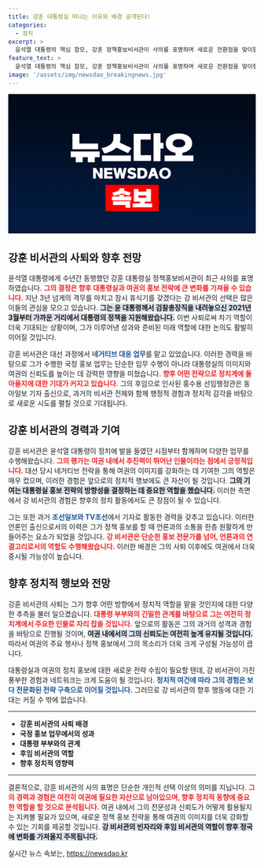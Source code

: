 ```yaml
---
title: 강훈 대통령실 떠나는 이유와 배경 공개된다!
categories:
  - 정치
excerpt: >
  윤석열 대통령의 핵심 참모, 강훈 정책홍보비서관이 사의를 표명하며 새로운 전환점을 맞이했습니다. 그가 여권에서 차지했던 영향력을 고려할 때, 향후 그의 행보에 대한 관심이 집중되고 있습니다.
feature_text: >
  윤석열 대통령의 핵심 참모, 강훈 정책홍보비서관이 사의를 표명하며 새로운 전환점을 맞이했습니다. 그가 여권에서 차지했던 영향력을 고려할 때, 향후 그의 행보에 대한 관심이 집중되고 있습니다.
image: '/assets/img/newsdao_breakingnews.jpg'
---
```


<p><img src="/assets/img/newsdao_breakingnews.jpg" alt="firstkoreanews 속보" /></p>

<h2 data-ke-size="size26">강훈 비서관의 사퇴와 향후 전망</h2>

<p data-ke-size="size16">윤석열 대통령에게 수년간 동행했던 강훈 대통령실 정책홍보비서관이 최근 사의를 표명하였습니다. <b><span style="color: #ee2323;">그의 결정은 향후 대통령실과 여권의 홍보 전략에 큰 변화를 가져올 수 있습니다.</span></b> 지난 3년 넘게의 격무를 마치고 잠시 휴식기를 갖겠다는 강 비서관의 선택은 많은 이들의 관심을 모으고 있습니다. <b><span style="background-color: #21538527;">그는 윤 대통령께서 검찰총장직을 내려놓으신 2021년 3월부터 가까운 거리에서 대통령의 정책을 지원해왔습니다.</span></b> 이번 사퇴로써 차기 역할이 더욱 기대되는 상황이며, 그가 이루어낸 성과와 준비된 미래 역할에 대한 논의도 활발히 이어질 것입니다.</p>

<p data-ke-size="size16">강훈 비서관은 대선 과정에서 <b><span style="color: #1a5490;">네거티브 대응 업무</span></b>를 맡고 있었습니다. 이러한 경력을 바탕으로 그가 수행한 국정 홍보 업무는 단순한 임무 수행이 아니라 대통령실의 이미지와 여권의 신뢰도를 높이는 데 강력한 영향을 미쳤습니다. <b><span style="color: #ee2323;">향후 어떤 전략으로 정치계에 돌아올지에 대한 기대가 커지고 있습니다.</span></b> 그의 후임으로 인사된 홍수용 선임행정관은 동아일보 기자 출신으로, 과거의 비서관 전체와 함께 행정적 경험과 정치적 감각을 바탕으로 새로운 시도를 펼칠 것으로 기대됩니다.</p>

<h2 data-ke-size="size26">강훈 비서관의 경력과 기여</h2>

<p data-ke-size="size16">강훈 비서관은 윤석열 대통령이 정치에 발을 들였던 시점부터 함께하며 다양한 업무를 수행해왔습니다. <b><span style="color: #ee2323;">그의 평가는 여권 내에서 추진력이 뛰어난 인물이라는 점에서 긍정적입니다.</span></b> 대선 당시 네거티브 전략을 통해 여권의 이미지를 강화하는 데 기여한 그의 역할은 매우 컸으며, 이러한 경험은 앞으로의 정치적 행보에도 큰 자산이 될 것입니다. <b><span style="background-color: #21538527;">그의 기여는 대통령실 홍보 전략의 방향성을 결정하는 데 중요한 역할을 했습니다.</span></b> 이러한 측면에서 강 비서관의 경험은 향후의 정치 활동에서도 큰 장점이 될 수 있습니다.</p>

<p data-ke-size="size16">그는 또한 과거 <b><span style="color: #1a5490;">조선일보와 TV조선</span></b>에서 기자로 활동한 경력을 갖추고 있습니다. 이러한 언론인 출신으로서의 이력은 그가 정책 홍보를 할 때 언론과의 소통을 한층 원활하게 만들어주는 요소가 되었을 것입니다. <b><span style="color: #ee2323;">강 비서관은 단순한 홍보 전문가를 넘어, 언론과의 연결고리로서의 역할도 수행해왔습니다.</span></b> 이러한 배경은 그의 사퇴 이후에도 여권에서 더욱 중시될 가능성이 높습니다.</p>

<h2 data-ke-size="size26">향후 정치적 행보와 전망</h2>

<p data-ke-size="size16">강훈 비서관의 사퇴는 그가 향후 어떤 방향에서 정치적 역할을 맡을 것인지에 대한 다양한 추측을 불러 일으켰습니다. <b><span style="color: #ee2323;">대통령 부부와의 긴밀한 관계를 바탕으로 그는 여전히 정치계에서 주요한 인물로 자리 잡을 것입니다.</span></b> 앞으로의 활동은 그의 과거의 성격과 경험을 바탕으로 진행될 것이며, <b><span style="background-color: #21538527;">여권 내에서의 그의 신뢰도는 여전히 높게 유지될 것입니다.</span></b> 따라서 여권의 주요 행사나 정책 홍보에서 그의 목소리가 더욱 크게 구성될 가능성이 큽니다.</p>

<p data-ke-size="size16">대통령실과 여권의 정치 홍보에 대한 새로운 전략 수립이 필요할 텐데, 강 비서관이 가진 풍부한 경험과 네트워크는 크게 도움이 될 것입니다. <b><span style="color: #1a5490;">정치적 여건에 따라 그의 경험은 보다 전문화된 전략 구축으로 이어질 것입니다.</span></b> 그러므로 강 비서관의 향후 행동에 대한 기대는 커질 수 밖에 없습니다.</p>

<hr />

<ul>
  <li><b>강훈 비서관의 사퇴 배경</b></li>
  <li><b>국정 홍보 업무에서의 성과</b></li>
  <li><b>대통령 부부와의 관계</b></li>
  <li><b>후임 비서관의 역할</b></li>
  <li><b>향후 정치적 영향력</b></li>
</ul>

<hr />

<p data-ke-size="size16">결론적으로, 강훈 비서관의 사의 표명은 단순한 개인적 선택 이상의 의미를 지닙니다. <b><span style="color: #ee2323;">그의 경력과 경험은 여전히 여권에 필요한 자산으로 남아있으며, 향후 정치적 동향에 중요한 역할을 할 것으로 분석됩니다.</span></b> 여권 내에서 그의 전문성과 신뢰도가 어떻게 활용될지는 지켜볼 필요가 있으며, 새로운 정책 홍보 전략을 통해 여권의 이미지를 더욱 강화할 수 있는 기회를 제공할 것입니다. <b><span style="background-color: #21538527;">강 비서관의 빈자리와 후임 비서관의 역할이 향후 정국에 변화를 가져올지 주목됩니다.</span></b></p>
실시간 뉴스 속보는, <a href="https://newsdao.kr" rel="dofollow">https://newsdao.kr</a>


